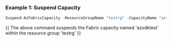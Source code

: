### Example 1: Suspend Capacity
```powershell
Suspend-AzFabricCapacity -ResourceGroupName "testrg" -CapacityName "azsdktest"
```

{{ The above command suspends the Fabric capacity named 'azsdktest' within the resource group 'testrg' }}